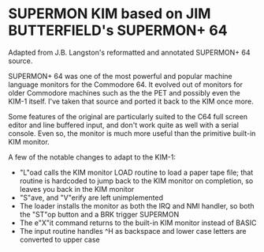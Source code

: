 SUPERMON KIM based on JIM BUTTERFIELD's SUPERMON+ 64
====================================================

Adapted from J.B. Langston's reformatted and annotated SUPERMON+ 64
source.
 
SUPERMON+ 64 was one of the most powerful and popular machine language
monitors for the Commodore 64.  It evolved out of monitors for older
Commodore machines such as the the PET and possibly even the KIM-1
itself.  I've taken that source and ported it back to the KIM once
more.

Some features of the original are particularly suited to the C64 full
screen editor and line buffered input, and don't work quite as well
with a serial console.  Even so, the monitor is much more useful than
the primitive built-in KIM monitor.

A few of the notable changes to adapt to the KIM-1:

* "L"oad calls the KIM monitor LOAD routine to load a paper tape file;
  that routine is hardcoded to jump back to the KIM monitor on
  completion, so leaves you back in the KIM monitor
* "S"ave, and "V"erify are left unimplemented
* The loader installs the monitor as both the IRQ and NMI handler, so
  both the "ST"op button and a BRK trigger SUPERMON
* The e"X"it command returns to the built-in KIM monitor instead of
  BASIC
* The input routine handles ^H as backspace and lower case letters are
  converted to upper case
